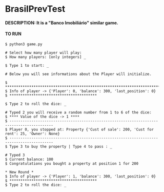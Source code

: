# BrasilPrevTest

#### DESCRIPTION: It is a "Banco Imobiliário" similar game.
#### TO RUN 
    $ python3 game.py

    # Select how many player will play:
    $ How many players: [only integers] _
    
    $ Type 1 to start: _
    
    # Below you will see informations about the Player will initialize.

    $ ******************************************************************************************
    $ Info of player -> {'Player': 0, 'balance': 300, 'last_position': 0}
    $ ****************************************
    
    $ Type 2 to roll the dice: _

    # Typed 2 you will receive a random number from 1 to 6 of the dice:
    $ **** Value of the dice -> 1 ****
    $ ------------------------------------------------------------------------------------------
    $ Player 0, you stopped at: Property {'Cust of sale': 200, 'Cust for rent': 25, 'Owner': None}
    $ ------------------------------------------------------------------------------------------
    $ Type 3 to buy the property | Type 4 to pass : _
    
    # Typed 3 
    $ Current balance: 100
    $ Congratulations you bought a property at position 1 for 200
    
    * New Round *
    $ Info of player -> {'Player': 1, 'balance': 300, 'last_position': 0}
    $ ****************************************
    $ Type 2 to roll the dice: _